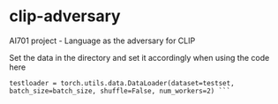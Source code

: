 # clip-adversary
AI701 project - Language as the adversary for CLIP

Set the data in the directory and set it accordingly when using the code here
``` testset = torchvision.datasets.CIFAR10(root='/home/jameel.hassan/Documents/AI701/data/cifar10', train=False, download=False, transform=preprocess 
testloader = torch.utils.data.DataLoader(dataset=testset, batch_size=batch_size, shuffle=False, num_workers=2) ```
